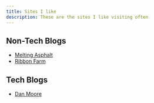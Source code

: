 ```yaml
---
title: Sites I like
description: These are the sites I like visiting often
---
```


## Non-Tech Blogs

- [Melting Asphalt](https://meltingasphalt.com/)
- [Ribbon Farm](https://www.ribbonfarm.com/)

## Tech Blogs

- [Dan Moore](https://www.mooreds.com/wordpress/)
